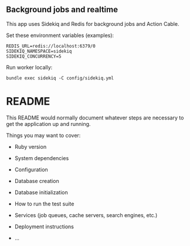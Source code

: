## Background jobs and realtime

This app uses Sidekiq and Redis for background jobs and Action Cable.

Set these environment variables (examples):

```
REDIS_URL=redis://localhost:6379/0
SIDEKIQ_NAMESPACE=sidekiq
SIDEKIQ_CONCURRENCY=5
```

Run worker locally:

```
bundle exec sidekiq -C config/sidekiq.yml
```

# README

This README would normally document whatever steps are necessary to get the
application up and running.

Things you may want to cover:

* Ruby version

* System dependencies

* Configuration

* Database creation

* Database initialization

* How to run the test suite

* Services (job queues, cache servers, search engines, etc.)

* Deployment instructions

* ...

